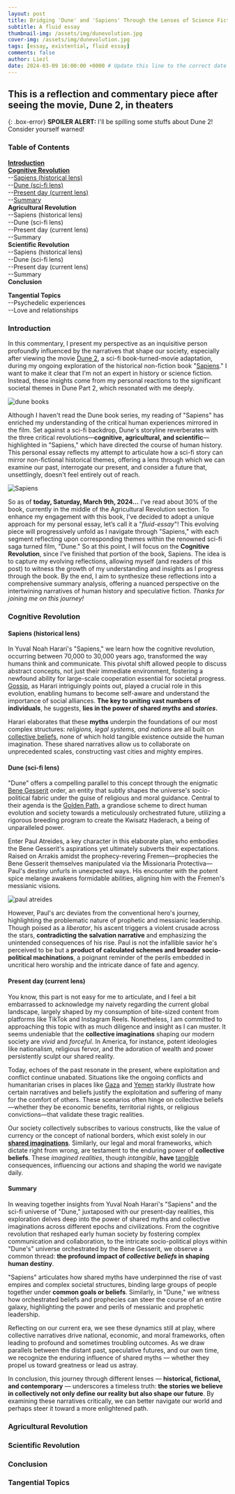 ```yaml
---
layout: post
title: Bridging 'Dune' and 'Sapiens' Through the Lenses of Science Fiction and History
subtitle: A fluid essay
thumbnail-img: /assets/img/dunevolution.jpg
cover-img: /assets/img/dunevolution.jpg
tags: [essay, existential, fluid essay]
comments: false
author: Liezl
date: 2024-03-09 16:00:00 +0000 # Update this line to the correct date and time
---
```

## This is a reflection and commentary piece after seeing the movie, Dune 2, in theaters

{: .box-error}
**SPOILER ALERT:** I'll be spilling some stuffs about Dune 2! Consider yourself warned!

### Table of Contents
[**Introduction**](#introduction)\
[**Cognitive Revolution**](#cognitive-revolution)\
--[Sapiens (historical lens)](#sapiens-historical-lens)\
--[Dune (sci-fi lens)](#dune-sci-fi-lens)\
--[Present day (current lens)](#present-day-current-lens)\
--[Summary](#summary)\
**Agricultural Revolution**\
--Sapiens (historical lens)\
--Dune (sci-fi lens)\
--Present day (current lens)\
--Summary\
**Scientific Revolution**\
--Sapiens (historical lens)\
--Dune (sci-fi lens)\
--Present day (current lens)\
--Summary\
**Conclusion**

**Tangential Topics**\
--Psychedelic experiences\
--Love and relationships

### Introduction
In this commentary, I present my perspective as an inquisitive person profoundly influenced by the narratives that shape our society, especially after viewing the movie [Dune 2](https://en.wikipedia.org/wiki/Dune:_Part_Two), a sci-fi book-turned-movie adaptation, during my ongoing exploration of the historical non-fiction book "[Sapiens](https://www.ynharari.com/book/sapiens-2/)." I want to make it clear that I'm not an expert in history or science fiction. Instead, these insights come from my personal reactions to the significant societal themes in Dune Part 2, which resonated with me deeply. 

<div class="dunebooks">
    <img src="{{ '/assets/img/dunebooks.jpg' | prepend: site.baseurl }}" alt="dune books">
</div>

Although I haven't read the Dune book series, my reading of "Sapiens" has enriched my understanding of the critical human experiences mirrored in the film. Set against a sci-fi backdrop, Dune's storyline reverberates with the three critical revolutions—**cognitive, agricultural, and scientific**—highlighted in "Sapiens," which have directed the course of human history. This personal essay reflects my attempt to articulate how a sci-fi story can mirror non-fictional historical themes, offering a lens through which we can examine our past, interrogate our present, and consider a future that, unsettlingly, doesn't feel entirely out of reach.

<div class="sapiens">
    <img src="{{ '/assets/img/sapiens.jpg' | prepend: site.baseurl }}" alt="Sapiens">
</div>

So as of **today, Saturday, March 9th, 2024…** I’ve read about 30% of the book, currently in the middle of the Agricultural Revolution section. To enhance my engagement with this book, I've decided to adopt a unique approach for my personal essay, let’s call it a "<i>fluid-essay</i>"! This evolving piece will progressively unfold as I navigate through "Sapiens," with each segment reflecting upon corresponding themes within the renowned sci-fi saga turned film, "Dune." So at this point, I will focus on the **Cognitive Revolution**, since I’ve finished that portion of the book, Sapiens. The idea is to capture my evolving reflections, allowing myself (and readers of this post) to witness the growth of my understanding and insights as I progress through the book. By the end, I aim to synthesize these reflections into a comprehensive summary analysis, offering a nuanced perspective on the intertwining narratives of human history and speculative fiction. 
<i>Thanks for joining me on this journey!</i>

### Cognitive Revolution
#### Sapiens (historical lens)
In Yuval Noah Harari's "Sapiens," we learn how the cognitive revolution, occurring between 70,000 to 30,000 years ago, transformed the way humans think and communicate. This pivotal shift allowed people to discuss abstract concepts, not just their immediate environment, fostering a newfound ability for large-scale cooperation essential for societal progress. [Gossip](https://www.pnas.org/doi/10.1073/pnas.2214160121#:~:text=The%20deterrent%20power%20of%20gossipers,jointly%20sustains%20the%20evolutionary%20cycle.), as Harari intriguingly points out, played a crucial role in this evolution, enabling humans to become self-aware and understand the importance of social alliances. **The key to uniting vast numbers of individuals**, he suggests, **lies in the power of shared <i>myths</i> and <i>stories</i>.**

Harari elaborates that these **myths** underpin the foundations of our most complex structures: <i>religions, legal systems, and nations</i> are all built on [collective beliefs](https://link.springer.com/chapter/10.1007/978-3-540-24708-1_12), none of which hold tangible existence outside the human imagination. These shared narratives allow us to collaborate on unprecedented scales, constructing vast cities and mighty empires.

#### Dune (sci-fi lens)
"Dune" offers a compelling parallel to this concept through the enigmatic [Bene Gesserit](https://dune.fandom.com/wiki/Bene_Gesserit) order, an entity that subtly shapes the universe's socio-political fabric under the guise of religious and moral guidance. Central to their agenda is the [Golden Path](https://dune.fandom.com/wiki/Golden_Path), a grandiose scheme to direct human evolution and society towards a meticulously orchestrated future, utilizing a rigorous breeding program to create the Kwisatz Haderach, a being of unparalleled power.

Enter Paul Atreides, a key character in this elaborate plan, who embodies the Bene Gesserit's aspirations yet ultimately subverts their expectations. Raised on Arrakis amidst the prophecy-revering Fremen—prophecies the Bene Gesserit themselves manipulated via the Missionaria Protectiva—Paul's destiny unfurls in unexpected ways. His encounter with the potent spice melange awakens formidable abilities, aligning him with the Fremen's messianic visions.

<div class="paulatreides">
    <img src="{{ '/assets/img/paulatreides.jpg' | prepend: site.baseurl }}" alt="paul atreides">
</div>

However, Paul's arc deviates from the conventional hero's journey, highlighting the problematic nature of prophetic and messianic leadership. Though poised as a _liberator_, his ascent triggers a violent crusade across the stars, **contradicting the salvation narrative** and emphasizing the unintended consequences of his rise. Paul is not the infallible savior he's perceived to be but a **product of calculated schemes and broader socio-political machinations**, a poignant reminder of the perils embedded in uncritical hero worship and the intricate dance of fate and agency.

#### Present day (current lens)
You know, this part is not easy for me to articulate, and I feel a bit embarrassed to acknowledge my naivety regarding the current global landscape, largely shaped by my consumption of bite-sized content from platforms like TikTok and Instagram Reels. Nonetheless, I am committed to approaching this topic with as much diligence and insight as I can muster. It seems undeniable that the **collective imaginations** shaping our modern society are _vivid_ and _forceful_. In America, for instance, potent ideologies like nationalism, religious fervor, and the adoration of wealth and power persistently sculpt our shared reality.

Today, echoes of the past resonate in the present, where exploitation and conflict continue unabated. Situations like the ongoing conflicts and humanitarian crises in places like [Gaza](https://www.npr.org/2024/03/05/1235940178/more-u-s-aid-air-dropped-into-gaza) and [Yemen](https://www.npr.org/2024/03/09/1237172295/yemens-rebels-target-singapore-flagged-ship-as-u-s-and-allies-down-houthi-drones) starkly illustrate how certain narratives and beliefs justify the exploitation and suffering of many for the comfort of others. These scenarios often hinge on collective beliefs—whether they be economic benefits, territorial rights, or religious convictions—that validate these tragic realities.

Our society collectively subscribes to various constructs, like the value of currency or the concept of national borders, which exist solely in our **[shared imaginations](https://cuny.manifoldapp.org/read/untitled-7f6f4b06-fa8b-412a-8ebc-eafb105831d9/section/f4fb51a8-0f22-4ea5-8f8e-423b9892fce7#:~:text=Collective%20imagination%20is%20a%20set,Psychology%20Concepts%E2%80%9D%2C%202015)**. Similarly, our legal and moral frameworks, which dictate right from wrong, are testament to the enduring power of **collective beliefs**. These _imagined realities_, though _intangible_, **have** <u>tangible</u> consequences, influencing our actions and shaping the world we navigate daily.

#### Summary
In weaving together insights from Yuval Noah Harari's "Sapiens" and the sci-fi universe of "Dune," juxtaposed with our present-day realities, this exploration delves deep into the power of shared myths and collective imaginations across different epochs and civilizations. From the cognitive revolution that reshaped early human society by fostering complex communication and collaboration, to the intricate socio-political ploys within "Dune's" universe orchestrated by the Bene Gesserit, we observe a common thread: **the profound impact of _collective beliefs_ in shaping human destiny**.

"Sapiens" articulates how shared myths have underpinned the rise of vast empires and complex societal structures, binding large groups of people together under **common goals or beliefs**. Similarly, in "Dune," we witness how orchestrated beliefs and prophecies can steer the course of an entire galaxy, highlighting the power and perils of messianic and prophetic leadership.

Reflecting on our current era, we see these dynamics still at play, where collective narratives drive national, economic, and moral frameworks, often leading to profound and sometimes troubling outcomes. As we draw parallels between the distant past, speculative futures, and our own time, we recognize the enduring influence of shared myths — whether they propel us toward greatness or lead us astray.

In conclusion, this journey through different lenses — **historical, fictional, and contemporary** — underscores a timeless truth: **the stories we believe in collectively not only define our reality but also shape our future**. By examining these narratives critically, we can better navigate our world and perhaps steer it toward a more enlightened path.

### Agricultural Revolution

### Scientific Revolution

### Conclusion

### Tangential Topics
